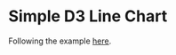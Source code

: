# Simple D3 Line Chart

Following the example [here](https://bl.ocks.org/d3noob/402dd382a51a4f6eea487f9a35566de0).
